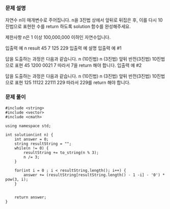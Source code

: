 ### 문제 설명

자연수 n이 매개변수로 주어집니다. n을 3진법 상에서 앞뒤로 뒤집은 후, 이를 다시 10진법으로 표현한 수를 return 하도록 solution 함수를 완성해주세요.

제한사항
n은 1 이상 100,000,000 이하인 자연수입니다.

입출력 예
n result
45 7
125 229
입출력 예 설명
입출력 예 #1

답을 도출하는 과정은 다음과 같습니다.
n (10진법) n (3진법) 앞뒤 반전(3진법) 10진법으로 표현
45 1200 0021 7
따라서 7을 return 해야 합니다.
입출력 예 #2

답을 도출하는 과정은 다음과 같습니다.
n (10진법) n (3진법) 앞뒤 반전(3진법) 10진법으로 표현
125 11122 22111 229
따라서 229를 return 해야 합니다.

### 문제 풀이

```
#include <string>
#include <vector>
#include <cmath>

using namespace std;

int solution(int n) {
    int answer = 0;
    string resultString = "";
    while(n != 0) {
        resultString += to_string(n % 3);
        n /= 3;
    }

    for(int i = 0 ; i < resultString.length(); i++) {
        answer += (resultString[resultString.length() - 1 -i] - '0') * pow(3, i);
    }


    return answer;
}
```
